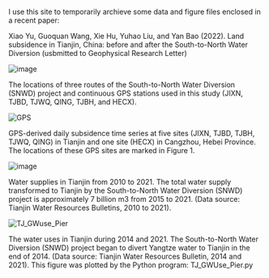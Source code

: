 I use this site to temporarily archieve some data and figure files enclosed in a recent paper:

Xiao Yu, Guoquan Wang, Xie Hu, Yuhao Liu, and Yan Bao (2022). Land subsidence in Tianjin, China: before and after the South-to-North Water Diversion (usbmitted to Geophysical Research Letter)

![image](https://user-images.githubusercontent.com/65426380/201450930-33e99e3b-6187-47d2-98e5-c96ff474a83e.png)

The locations of three routes of the South-to-North Water Diversion (SNWD) project and continuous GPS stations used in this study (JIXN, TJBD, TJWQ, QING, TJBH, and HECX). 

![GPS](https://user-images.githubusercontent.com/65426380/201450850-376da882-f6fb-4b93-99b1-205be7b503b3.jpg)

GPS-derived daily subsidence time series at five sites (JIXN, TJBD, TJBH, TJWQ, QING) in Tianjin and one site (HECX) in Cangzhou, Hebei Province. The locations of these GPS sites are marked in Figure 1.

![image](https://user-images.githubusercontent.com/65426380/201451003-9e5394d0-7782-4bf3-aa58-46f2d6825bd8.png)

Water supplies in Tianjin from 2010 to 2021. The total water supply transformed to Tianjin by the South-to-North Water Diversion (SNWD) project is approximately 7 billion m3 from 2015 to 2021. (Data source: Tianjin Water Resources Bulletins, 2010 to 2021). 

![TJ_GWuse_Pier](https://user-images.githubusercontent.com/65426380/201450842-1f6bdfaf-5788-4bc3-8ad9-55d90ccac364.png)

The water uses in Tianjin during 2014 and 2021. The South-to-North Water Diversion (SNWD) project began to divert Yangtze water to Tianjin in the end of 2014. (Data source: Tianjin Water Resources Bulletin, 2014 and 2021). This figure was plotted by the Python program: TJ_GWUse_Pier.py
